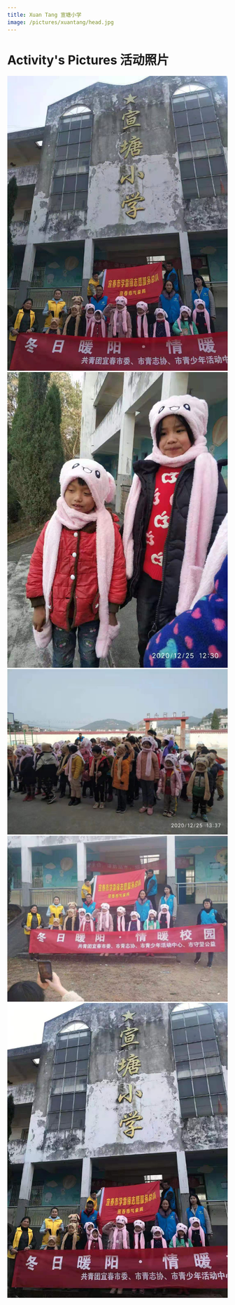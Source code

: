 ```yaml
---
title: Xuan Tang 宣塘小学
image: /pictures/xuantang/head.jpg
---
```


# Activity's Pictures 活动照片

![](/pictures/xuantang/head.jpg "Head")
![](/pictures/xuantang/p1.jpg "Head")
![](/pictures/xuantang/p2.jpg "Head")
![](/pictures/xuantang/p3.jpg "Head")
![](/pictures/xuantang/p4.jpg "Head")
